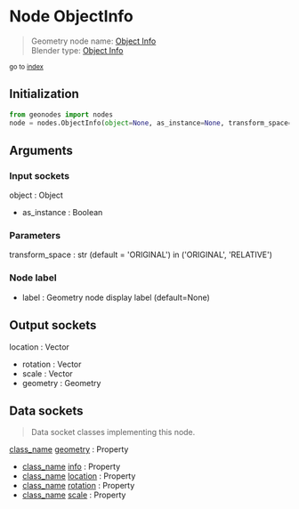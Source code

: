
# Node ObjectInfo

> Geometry node name: [Object Info](https://docs.blender.org/manual/en/latest/modeling/geometry_nodes/material/object_info.html)<br>
  Blender type: [Object Info](https://docs.blender.org/api/current/bpy.types.GeometryNodeObjectInfo.html)
  
<sub>go to [index](/docs/index.md)</sub>

## Initialization

```python
from geonodes import nodes
node = nodes.ObjectInfo(object=None, as_instance=None, transform_space='ORIGINAL', label=None)
```



## Arguments


### Input sockets

object : Object
- as_instance : Boolean

### Parameters

transform_space : str (default = 'ORIGINAL') in ('ORIGINAL', 'RELATIVE')

### Node label

- label : Geometry node display label (default=None)

## Output sockets

location : Vector
- rotation : Vector
- scale : Vector
- geometry : Geometry

## Data sockets

> Data socket classes implementing this node.
  
[class_name](docs/sockets/Object.md) [geometry](docs/sockets/Object.md#geometry) : Property
- [class_name](docs/sockets/Object.md) [info](docs/sockets/Object.md#info) : Property
- [class_name](docs/sockets/Object.md) [location](docs/sockets/Object.md#location) : Property
- [class_name](docs/sockets/Object.md) [rotation](docs/sockets/Object.md#rotation) : Property
- [class_name](docs/sockets/Object.md) [scale](docs/sockets/Object.md#scale) : Property
  
